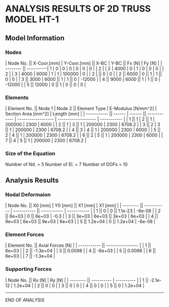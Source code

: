 # ANALYSIS RESULTS OF 2D TRUSS MODEL HT-1

## Model Information 

### Nodes 
 | Node No. || X-Coor.[mm] | Y-Coor.[mm] ||  X-BC  |  Y-BC  ||   Fx [N]   |   Fy [N]   | 
 | -------- || ----------| 1 | 0 | 0 | 0 | 0 | 0 | 0 | 
| 2 | | 2 | 4000 | 0 | 1 | 0 | 0 | 0 | 
| 2 | | 3 | 4000 | 6000 | 1 | 1 | 100000 | 0 | 
| 2 | ||          0 |          0 | 
 |        2 ||        6000 |           0 ||      1 |      1 ||          0 |          0 | 
 |        3 ||        3000 |        6000 ||      1 |      1 ||          0 |     -12000 | 
 |        4 ||        9000 |        6000 ||      1 |      1 ||          0 |     -12000 | 
 |        5 ||       12000 |           0 ||      1 |      0 ||          0 |          0 | 

### Elements 
 | Element No. || Node 1 | Node 2 || Element Type | E-Modulus [N/mm^2] | Section Area [mm^2] | Length [mm] | 
 | ----------- || ------ | ------ || ------------ | ------------------ | ------------------- | ----------- | 
 |           1 ||      1 |      2 ||            1 |             200000 |                2300 |        6000 |
 |           2 ||      1 |      3 ||            1 |             200000 |                2300 |      6708.2 |
 |           3 ||      2 |      3 ||            1 |             200000 |                2300 |      6708.2 |
 |           4 ||      3 |      4 ||            1 |             200000 |                2300 |        6000 |
 |           5 ||      2 |      4 ||            1 |             200000 |                2300 |      6708.2 |
 |           6 ||      2 |      5 ||            1 |             200000 |                2300 |        6000 |
 |           7 ||      4 |      5 ||            1 |             200000 |                2300 |      6708.2 |

### Size of the Equation 
Number of Nd. 	 = 	 5 
Number of El. 	 = 	 7 
Number of DOFs 	 = 	 10 

## Analysis Results 

### Nodal Deformaion 
 | Node No. ||   X0 [mm]   |   Y0 [mm]   ||   X1 [mm]   |   X1 [mm]   | 
 | -------- || ----------- | ----------- || ----------- | ----------- | 
 |        1 ||           0 |           0 ||     1.1e-23 |      -6e-08 | 
 |        2 ||       6e+03 |           0 ||       6e+03 |        -0.3 | 
 |        3 ||       3e+03 |       6e+03 ||       3e+03 |       6e+03 | 
 |        4 ||       9e+03 |       6e+03 ||       9e+03 |       6e+03 | 
 |        5 ||     1.2e+04 |           0 ||     1.2e+04 |      -6e-08 | 

### Element Forces 
 | Element No. || Axial Forces [N] | 
 | ----------- || ---------------- | 
 |           1 ||            6e+03 | 
 |           2 ||         -1.3e+04 | 
 |           3 ||           0.0098 | 
 |           4 ||           -6e+03 | 
 |           5 ||           0.0098 | 
 |           6 ||            6e+03 | 
 |           7 ||         -1.3e+04 | 

### Supporting Forces 
 | Node No. ||   Rx [N]   |   Ry [N]   | 
 | -------- || ---------- | ---------- | 
 |        1 ||   -2.1e-12 |    1.2e+04 | 
 |        2 ||          0 |          0 | 
 |        3 ||          0 |          0 | 
 |        4 ||          0 |          0 | 
 |        5 ||          0 |    1.2e+04 | 

_________________
 END OF ANALYSIS